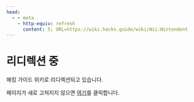 ```yaml
---
head:
  - - meta
    - http-equiv: refresh
      content: 5; URL=https://wiki.hacks.guide/wiki/Wii:Nintendont
---
```


# 리디렉션 중

해킹 가이드 위키로 리디렉션되고 있습니다.

페이지가 새로 고쳐지지 않으면 [여기](https://wiki.hacks.guide/wiki/Wii:Nintendont)를 클릭합니다.
